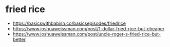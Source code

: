 # fried rice

- https://basicswithbabish.co/basicsepisodes/friedrice
- https://www.joshuaweissman.com/post/1-dollar-fried-rice-but-cheaper
- https://www.joshuaweissman.com/post/uncle-roger-s-fried-rice-but-better


